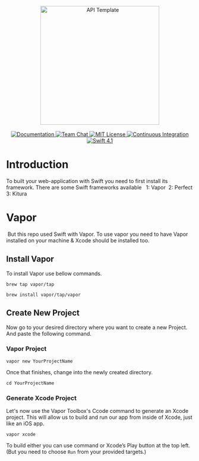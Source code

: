 <p align="center">
    <img src="https://user-images.githubusercontent.com/1342803/36623515-7293b4ec-18d3-11e8-85ab-4e2f8fb38fbd.png" width="320" alt="API Template">
    <br>
    <br>
    <a href="http://docs.vapor.codes/3.0/">
        <img src="http://img.shields.io/badge/read_the-docs-2196f3.svg" alt="Documentation">
    </a>
    <a href="https://discord.gg/vapor">
        <img src="https://img.shields.io/discord/431917998102675485.svg" alt="Team Chat">
    </a>
    <a href="LICENSE">
        <img src="http://img.shields.io/badge/license-MIT-brightgreen.svg" alt="MIT License">
    </a>
    <a href="https://circleci.com/gh/vapor/api-template">
        <img src="https://circleci.com/gh/vapor/api-template.svg?style=shield" alt="Continuous Integration">
    </a>
    <a href="https://swift.org">
        <img src="http://img.shields.io/badge/swift-4.1-brightgreen.svg" alt="Swift 4.1">
    </a>
</center>


# Introduction 
To built your web-application with Swift you need to first install its framework. There are some Swift frameworks available  
1: Vapor 
2: Perfect
3: Kitura 
# Vapor
 But this repo used Swift with Vapor. To use vapor you need to have Vapor installed on your machine & Xcode should be installed too.  
 
## Install Vapor  
 
 To install Vapor use bellow commands.  
 
```brew tap vapor/tap```

```brew install vapor/tap/vapor```

## Create New Project
Now go to your desired directory where you want to create a new Project. And paste the following command.

### Vapor Project

```vapor new YourProjectName```

Once that finishes, change into the newly created directory.


```cd YourProjectName```

### Generate Xcode Project

Let's now use the Vapor Toolbox's Ccode command to generate an Xcode project. This will allow us to build and run our app from inside of Xcode, just like an iOS app.

```vapor xcode```


To build either you can use command or Xcode’s Play button at the top left. (But you need to choose ```Run``` from your provided targets.)


